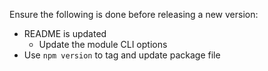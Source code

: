 Ensure the following is done before releasing a new version:

* README is updated
  * Update the module CLI options
* Use `npm version` to tag and update package file

